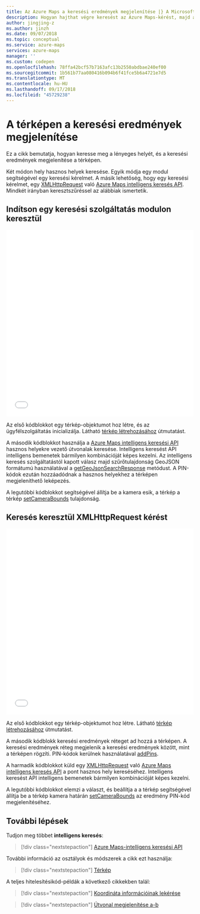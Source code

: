 ```yaml
---
title: Az Azure Maps a keresési eredmények megjelenítése |} A Microsoft Docs
description: Hogyan hajthat végre keresést az Azure Maps-kérést, majd az eredményeket megjeleníteni a Javascript térképen
author: jingjing-z
ms.author: jinzh
ms.date: 09/07/2018
ms.topic: conceptual
ms.service: azure-maps
services: azure-maps
manager: ''
ms.custom: codepen
ms.openlocfilehash: 78ffa42bcf57b7163afc13b2550abdbae240ef00
ms.sourcegitcommit: 1b561b77aa080416b094b6f41fce5b6a4721e7d5
ms.translationtype: MT
ms.contentlocale: hu-HU
ms.lasthandoff: 09/17/2018
ms.locfileid: "45729238"
---
```

# <a name="show-search-results-on-the-map"></a>A térképen a keresési eredmények megjelenítése

Ez a cikk bemutatja, hogyan keresse meg a lényeges helyét, és a keresési eredmények megjelenítése a térképen.

Két módon hely hasznos helyek keresése. Egyik módja egy modul segítségével egy keresési kérelmet. A másik lehetőség, hogy egy keresési kérelmet, egy [XMLHttpRequest](https://xhr.spec.whatwg.org/) való [Azure Maps intelligens keresés API](https://docs.microsoft.com/rest/api/maps/search/getsearchfuzzy). Mindkét irányban keresztszűréssel az alábbiak ismertetik.

## <a name="make-a-search-request-via-service-module"></a>Indítson egy keresési szolgáltatás modulon keresztül

<iframe height='500' scrolling='no' title='Keresési eredmény megjelenítése térképen (szolgáltatás modul)' src='//codepen.io/azuremaps/embed/zLdYEB/?height=265&theme-id=0&default-tab=js,result&embed-version=2' frameborder='no' allowtransparency='true' allowfullscreen='true' style='width: 100%;'>Tekintse meg a toll típusú <a href='https://codepen.io/azuremaps/pen/zLdYEB/'>találatok megjelenítése a térképen (Szolgáltatásmodul)</a> által az Azure Maps (<a href='https://codepen.io/azuremaps'>@azuremaps</a>) a <a href='https://codepen.io'>CodePen</a>.
</iframe>

Az első kódblokkot egy térkép-objektumot hoz létre, és az ügyfélszolgáltatás inicializálja. Látható [térkép létrehozásához](./map-create.md) útmutatást.

A második kódblokkot használja a [Azure Maps intelligens keresési API](https://docs.microsoft.com/rest/api/maps/search/getsearchfuzzy) hasznos helyekre vezető útvonalak keresése. Intelligens keresést API intelligens bemenetek bármilyen kombinációját képes kezelni. Az intelligens keresés szolgáltatástól kapott válasz majd szűrőtulajdonság GeoJSON formátumú használatával a [getGeoJsonSearchResponse](https://docs.microsoft.com/javascript/api/azure-maps-rest/atlas.service.geojson.geojsonsearchresponse?view=azure-iot-typescript-latest#geojsonsearchresponse) metódust. A PIN-kódok ezután hozzáadódnak a hasznos helyekhez a térképen megjeleníthető leképezés.

A legutóbbi kódblokkot segítségével állítja be a kamera esik, a térkép a térkép [setCameraBounds](https://docs.microsoft.com/javascript/api/azure-maps-control/models.cameraboundsoptions?view=azure-iot-typescript-latest) tulajdonság.

## <a name="make-a-search-request-via-xmlhttprequest"></a>Keresés keresztül XMLHttpRequest kérést

<iframe height='500' scrolling='no' title='Keresési eredmény megjelenítése térképen' src='//codepen.io/azuremaps/embed/KQbaeM/?height=265&theme-id=0&default-tab=js,result&embed-version=2' frameborder='no' allowtransparency='true' allowfullscreen='true' style='width: 100%;'>Tekintse meg a toll típusú <a href='https://codepen.io/azuremaps/pen/KQbaeM/'>Show keresési eredmények a térképen</a> által az Azure Maps (<a href='https://codepen.io/azuremaps'>@azuremaps</a>) a <a href='https://codepen.io'>CodePen</a>.
</iframe>

Az első kódblokkot egy térkép-objektumot hoz létre. Látható [térkép létrehozásához](./map-create.md) útmutatást.

A második kódblokk keresési eredmények réteget ad hozzá a térképen. A keresési eredmények réteg megjelenik a keresési eredmények között, mint a térképen rögzíti. PIN-kódok kerülnek használatával [addPins](https://docs.microsoft.com/javascript/api/azure-maps-control/atlas.map?view=azure-iot-typescript-latest#addpins).

A harmadik kódblokkot küld egy [XMLHttpRequest](https://xhr.spec.whatwg.org/) való [Azure Maps intelligens keresés API](https://docs.microsoft.com/rest/api/maps/search/getsearchfuzzy) a pont hasznos hely kereséséhez. Intelligens keresést API intelligens bemenetek bármilyen kombinációját képes kezelni.

A legutóbbi kódblokkot elemzi a választ, és beállítja a a térkép segítségével állítja be a térkép kamera határán [setCameraBounds](https://docs.microsoft.com/javascript/api/azure-maps-control/models.cameraboundsoptions?view=azure-iot-typescript-latest) az eredmény PIN-kód megjelenítéséhez.

## <a name="next-steps"></a>További lépések

Tudjon meg többet **intelligens keresés**:

> [!div class="nextstepaction"]
> [Azure Maps-intelligens keresési API](https://docs.microsoft.com/rest/api/maps/search/getsearchfuzzy)

További információ az osztályok és módszerek a cikk ezt használja:

> [!div class="nextstepaction"]
> [Térkép](https://docs.microsoft.com/javascript/api/azure-maps-control/atlas.map?view=azure-iot-typescript-latest)

A teljes hitelesítésikód-példák a következő cikkekben talál:

> [!div class="nextstepaction"]
> [Koordináta információinak lekérése](./map-get-information-from-coordinate.md)

> [!div class="nextstepaction"]
> [Útvonal megjelenítése a-b](./map-route.md)
